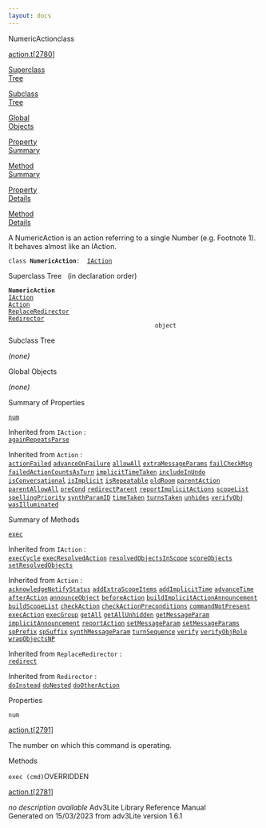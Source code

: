 ```yaml
---
layout: docs
---
```

<span class="title">NumericAction</span><span class="type">class</span>

[action.t](../file/action.t.html)\[[2780](../source/action.t.html#2780)\]

[Superclass  
Tree](#_SuperClassTree_)

[Subclass  
Tree](#_SubClassTree_)

[Global  
Objects](#_ObjectSummary_)

[Property  
Summary](#_PropSummary_)

[Method  
Summary](#_MethodSummary_)

[Property  
Details](#_Properties_)

[Method  
Details](#_Methods_)



A NumericAction is an action referring to a single Number (e.g. Footnote
1). It behaves almost like an IAction.

`class `**`NumericAction`**` :   `[`IAction`](../object/IAction.html)



<span id="_SuperClassTree_"></span>



<span class="hdln">Superclass Tree</span>   (in declaration order)



**`NumericAction`**  
[`IAction`](../object/IAction.html)  
[`Action`](../object/Action.html)  
[`ReplaceRedirector`](../object/ReplaceRedirector.html)  
[`Redirector`](../object/Redirector.html)  
`                                         object`  
<span id="_SubClassTree_"></span>



<span class="hdln">Subclass Tree</span>  



*(none)* <span id="_ObjectSummary_"></span>



<span class="hdln">Global Objects</span>  



*(none)* <span id="_PropSummary_"></span>



<span class="hdln">Summary of Properties</span>  



[`num`](#num)

Inherited from `IAction` :  
[`againRepeatsParse`](../object/IAction.html#againRepeatsParse)

Inherited from `Action` :  
[`actionFailed`](../object/Action.html#actionFailed) [`advanceOnFailure`](../object/Action.html#advanceOnFailure) [`allowAll`](../object/Action.html#allowAll) [`extraMessageParams`](../object/Action.html#extraMessageParams) [`failCheckMsg`](../object/Action.html#failCheckMsg) [`failedActionCountsAsTurn`](../object/Action.html#failedActionCountsAsTurn) [`implicitTimeTaken`](../object/Action.html#implicitTimeTaken) [`includeInUndo`](../object/Action.html#includeInUndo) [`isConversational`](../object/Action.html#isConversational) [`isImplicit`](../object/Action.html#isImplicit) [`isRepeatable`](../object/Action.html#isRepeatable) [`oldRoom`](../object/Action.html#oldRoom) [`parentAction`](../object/Action.html#parentAction) [`parentAllowAll`](../object/Action.html#parentAllowAll) [`preCond`](../object/Action.html#preCond) [`redirectParent`](../object/Action.html#redirectParent) [`reportImplicitActions`](../object/Action.html#reportImplicitActions) [`scopeList`](../object/Action.html#scopeList) [`spellingPriority`](../object/Action.html#spellingPriority) [`synthParamID`](../object/Action.html#synthParamID) [`timeTaken`](../object/Action.html#timeTaken) [`turnsTaken`](../object/Action.html#turnsTaken) [`unhides`](../object/Action.html#unhides) [`verifyObj`](../object/Action.html#verifyObj) [`wasIlluminated`](../object/Action.html#wasIlluminated)
<span id="_MethodSummary_"></span>



<span class="hdln">Summary of Methods</span>  



[`exec`](#exec)

Inherited from `IAction` :  
[`execCycle`](../object/IAction.html#execCycle) [`execResolvedAction`](../object/IAction.html#execResolvedAction) [`resolvedObjectsInScope`](../object/IAction.html#resolvedObjectsInScope) [`scoreObjects`](../object/IAction.html#scoreObjects) [`setResolvedObjects`](../object/IAction.html#setResolvedObjects)

Inherited from `Action` :  
[`acknowledgeNotifyStatus`](../object/Action.html#acknowledgeNotifyStatus) [`addExtraScopeItems`](../object/Action.html#addExtraScopeItems) [`addImplicitTime`](../object/Action.html#addImplicitTime) [`advanceTime`](../object/Action.html#advanceTime) [`afterAction`](../object/Action.html#afterAction) [`announceObject`](../object/Action.html#announceObject) [`beforeAction`](../object/Action.html#beforeAction) [`buildImplicitActionAnnouncement`](../object/Action.html#buildImplicitActionAnnouncement) [`buildScopeList`](../object/Action.html#buildScopeList) [`checkAction`](../object/Action.html#checkAction) [`checkActionPreconditions`](../object/Action.html#checkActionPreconditions) [`commandNotPresent`](../object/Action.html#commandNotPresent) [`execAction`](../object/Action.html#execAction) [`execGroup`](../object/Action.html#execGroup) [`getAll`](../object/Action.html#getAll) [`getAllUnhidden`](../object/Action.html#getAllUnhidden) [`getMessageParam`](../object/Action.html#getMessageParam) [`implicitAnnouncement`](../object/Action.html#implicitAnnouncement) [`reportAction`](../object/Action.html#reportAction) [`setMessageParam`](../object/Action.html#setMessageParam) [`setMessageParams`](../object/Action.html#setMessageParams) [`spPrefix`](../object/Action.html#spPrefix) [`spSuffix`](../object/Action.html#spSuffix) [`synthMessageParam`](../object/Action.html#synthMessageParam) [`turnSequence`](../object/Action.html#turnSequence) [`verify`](../object/Action.html#verify) [`verifyObjRole`](../object/Action.html#verifyObjRole) [`wrapObjectsNP`](../object/Action.html#wrapObjectsNP)

Inherited from `ReplaceRedirector` :  
[`redirect`](../object/ReplaceRedirector.html#redirect)

Inherited from `Redirector` :  
[`doInstead`](../object/Redirector.html#doInstead) [`doNested`](../object/Redirector.html#doNested) [`doOtherAction`](../object/Redirector.html#doOtherAction)

<span id="_Properties_"></span>



<span class="hdln">Properties</span>  



<span id="num"></span>

`num`

[action.t](../file/action.t.html)\[[2791](../source/action.t.html#2791)\]



The number on which this command is operating.



<span id="_Methods_"></span>



<span class="hdln">Methods</span>  



<span id="exec"></span>

`exec (cmd)`<span class="rem">OVERRIDDEN</span>

[action.t](../file/action.t.html)\[[2781](../source/action.t.html#2781)\]



*no description available*
Adv3Lite Library Reference Manual  
Generated on 15/03/2023 from adv3Lite version 1.6.1



